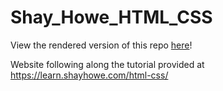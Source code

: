 # Shay_Howe_HTML_CSS
View the rendered version of this repo <a href="https://nathan7432.github.io/Shay_Howe_HTML_CSS/">here</a>!

Website following along the tutorial provided at https://learn.shayhowe.com/html-css/
